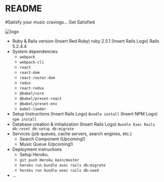 # README

#Satisfy your music cravings... Get Satisfied

![logo](https://satisfy-seed.s3-us-west-1.amazonaws.com/images/Satisfy-Final-Logo.png)

* Ruby & Rails version
  (Insert Red Ruby) ruby 2.5.1
  (Insert Rails Logo) Rails 5.2.4.4
* System dependencies
  - `webpack`
  - `webpack-cli`
  - `react`
  - `react-dom`
  - `react-router-dom`
  - `redux`
  - `react-redux`
  - `@babel/core`
  - `@babel/preset-react`
  - `@babel/preset-env`
  - `babel-loader`
* Setup Instructions
  (Insert Rails Logo) `Bundle install`
  (Insert NPM Logo) `npm install`
* Database creation & initialization
  (Insert Rails Logo) `Bundle Exec Rails db:reset db:setup db:migrate`
* Services (job queues, cache servers, search engines, etc.)
  - Search Component (Upcoming!)
  - Music Queue (Upcoming!)
* Deployment instructions
  - Setup Heroku.
  - `git push Heroku main/master`
  - `heroku run bundle exec rails db:migrate`
  - `heroku run bundle exec rails db:seed`
* ...
